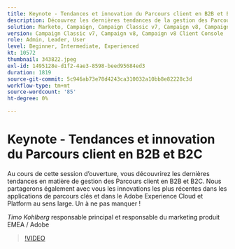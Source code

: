```yaml
---
title: Keynote - Tendances et innovation du Parcours client en B2B et B2C
description: Découvrez les dernières tendances de la gestion des Parcours client en B2B et B2C
solution: Marketo, Campaign, Campaign Classic v7, Campaign v8, Campaign v8 Client Console
version: Campaign Classic v7, Campaign v8, Campaign v8 Client Console
role: Admin, Leader, User
level: Beginner, Intermediate, Experienced
kt: 10572
thumbnail: 343822.jpeg
exl-id: 1495128e-d1f2-4ae3-8598-beed95684ed3
duration: 1819
source-git-commit: 5c946ab73e78d4243ca310032a10bb8e82228c3d
workflow-type: tm+mt
source-wordcount: '85'
ht-degree: 0%

---
```


# Keynote - Tendances et innovation du Parcours client en B2B et B2C

Au cours de cette session d’ouverture, vous découvrirez les dernières tendances en matière de gestion des Parcours client en B2B et B2C. Nous partagerons également avec vous les innovations les plus récentes dans les applications de parcours clés et dans le Adobe Experience Cloud et Platform au sens large. Un à ne pas manquer !

*Timo Kohlberg* responsable principal et responsable du marketing produit EMEA / Adobe

>[!VIDEO](https://video.tv.adobe.com/v/343822/?quality=12&learn=on)
